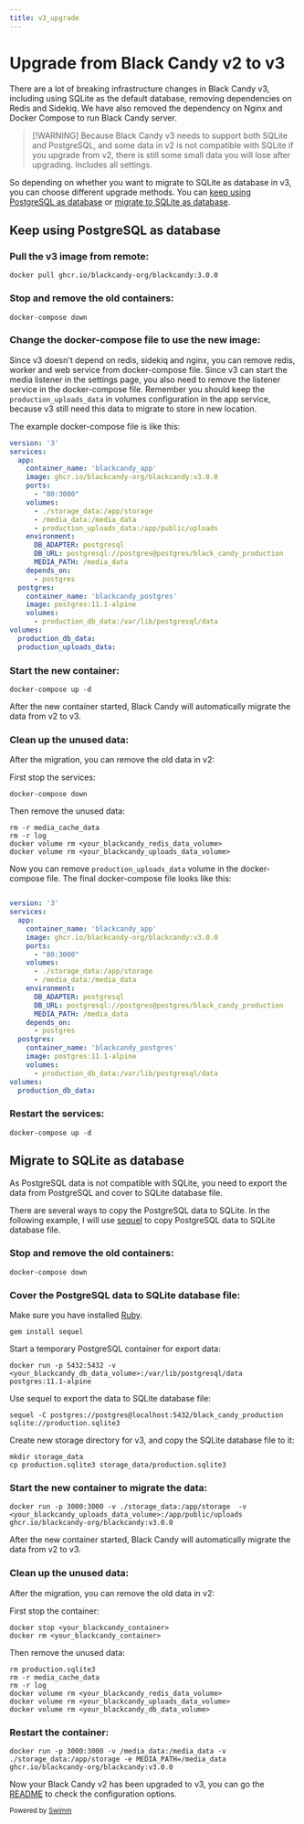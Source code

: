 ```yaml
---
title: v3_upgrade
---
```

# Upgrade from Black Candy v2 to v3

There are a lot of breaking infrastructure changes in Black Candy v3, including using SQLite as the default database, removing dependencies on Redis and Sidekiq. We have also removed the dependency on Nginx and Docker Compose to run Black Candy server.

> \[!WARNING\] Because Black Candy v3 needs to support both SQLite and PostgreSQL, and some data in v2 is not compatible with SQLite if you upgrade from v2, there is still some small data you will lose after upgrading. Includes all settings.

So depending on whether you want to migrate to SQLite as database in v3, you can choose different upgrade methods. You can [keep using PostgreSQL as database](#keep-using-postgresql-as-database) or [migrate to SQLite as database](#migrate-to-sqlite-as-database).

## Keep using PostgreSQL as database

### Pull the v3 image from remote:

```shell
docker pull ghcr.io/blackcandy-org/blackcandy:3.0.0
```

### Stop and remove the old containers:

```shell
docker-compose down
```

### Change the docker-compose file to use the new image:

Since v3 doesn't depend on redis, sidekiq and nginx, you can remove redis, worker and web service from docker-compose file. Since v3 can start the media listener in the settings page, you also need to remove the listener service in the docker-compose file. Remember you should keep the `production_uploads_data` in volumes configuration in the app service, because v3 still need this data to migrate to store in new location.

The example docker-compose file is like this:

```yaml
version: '3'
services:
  app:
    container_name: 'blackcandy_app'
    image: ghcr.io/blackcandy-org/blackcandy:v3.0.0 
    ports:
      - "80:3000"
    volumes:
      - ./storage_data:/app/storage
      - /media_data:/media_data
      - production_uploads_data:/app/public/uploads
    environment:
      DB_ADAPTER: postgresql
      DB_URL: postgresql://postgres@postgres/black_candy_production
      MEDIA_PATH: /media_data
    depends_on:
      - postgres
  postgres:
    container_name: 'blackcandy_postgres'
    image: postgres:11.1-alpine
    volumes:
      - production_db_data:/var/lib/postgresql/data
volumes:
  production_db_data:
  production_uploads_data:
```

### Start the new container:

```shell
docker-compose up -d
```

After the new container started, Black Candy will automatically migrate the data from v2 to v3.

### Clean up the unused data:

After the migration, you can remove the old data in v2:

First stop the services:

```shell
docker-compose down
```

Then remove the unused data:

```shell
rm -r media_cache_data
rm -r log
docker volume rm <your_blackcandy_redis_data_volume>
docker volume rm <your_blackcandy_uploads_data_volume>
```

Now you can remove `production_uploads_data` volume in the docker-compose file. The final docker-compose file looks like this:

```yaml

version: '3'
services:
  app:
    container_name: 'blackcandy_app'
    image: ghcr.io/blackcandy-org/blackcandy:v3.0.0 
    ports:
      - "80:3000"
    volumes:
      - ./storage_data:/app/storage
      - /media_data:/media_data
    environment:
      DB_ADAPTER: postgresql
      DB_URL: postgresql://postgres@postgres/black_candy_production
      MEDIA_PATH: /media_data
    depends_on:
      - postgres
  postgres:
    container_name: 'blackcandy_postgres'
    image: postgres:11.1-alpine
    volumes:
      - production_db_data:/var/lib/postgresql/data
volumes:
  production_db_data:
```

### Restart the services:

```shell
docker-compose up -d
```

## Migrate to SQLite as database

As PostgreSQL data is not compatible with SQLite, you need to export the data from PostgreSQL and cover to SQLite database file.

There are several ways to copy the PostgreSQL data to SQLite. In the following example, I will use [sequel](https://github.com/jeremyevans/sequel) to copy PostgreSQL data to SQLite database file.

### Stop and remove the old containers:

```shell
docker-compose down
```

### Cover the PostgreSQL data to SQLite database file:

Make sure you have installed [Ruby](https://www.ruby-lang.org/en/).

```shell
gem install sequel
```

Start a temporary PostgreSQL container for export data:

```shell
docker run -p 5432:5432 -v <your_blackcandy_db_data_volume>:/var/lib/postgresql/data postgres:11.1-alpine
```

Use sequel to export the data to SQLite database file:

```shell
sequel -C postgres://postgres@localhost:5432/black_candy_production sqlite://production.sqlite3
```

Create new storage directory for v3, and copy the SQLite database file to it:

```shell 
mkdir storage_data
cp production.sqlite3 storage_data/production.sqlite3
```

### Start the new container to migrate the data:

```shell
docker run -p 3000:3000 -v ./storage_data:/app/storage  -v <your_blackcandy_uploads_data_volume>:/app/public/uploads  ghcr.io/blackcandy-org/blackcandy:v3.0.0 
```

After the new container started, Black Candy will automatically migrate the data from v2 to v3.

### Clean up the unused data:

After the migration, you can remove the old data in v2:

First stop the container:

```shell
docker stop <your_blackcandy_container>
docker rm <your_blackcandy_container>
```

Then remove the unused data:

```shell
rm production.sqlite3
rm -r media_cache_data
rm -r log
docker volume rm <your_blackcandy_redis_data_volume>
docker volume rm <your_blackcandy_uploads_data_volume>
docker volume rm <your_blackcandy_db_data_volume>
```

### Restart the container:

```shell
docker run -p 3000:3000 -v /media_data:/media_data -v ./storage_data:/app/storage -e MEDIA_PATH=/media_data ghcr.io/blackcandy-org/blackcandy:v3.0.0
```

Now your Black Candy v2 has been upgraded to v3, you can go the [README](https://github.com/blackcandy-org/blackcandy/blob/v3.0.0/README.md) to check the configuration options.

<SwmMeta version="3.0.0"><sup>Powered by [Swimm](https://app.swimm.io/)</sup></SwmMeta>
